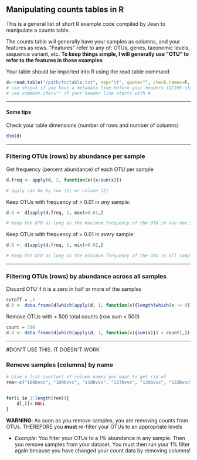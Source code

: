 ## Manipulating counts tables in R

This is a general list of short R example code compiled by Jean to manipulate a counts table.

The counts table will generally have your samples as columns, and your features as rows. "Features" refer to any of: OTUs, genes, taxonomic levels, sequence variant, etc. **To keep things simple, I will generally use "OTU" to refer to the features in these examples**

Your table should be imported into R using the read.table command

````r
d<-read.table("/path/to/table.txt", sep="\t", quote="", check.names=F, header=T, row.names=1)
# use skip=1 if you have a metadata line before your headers (QIIME-style OTU table)
# use comment.char="" if your header line starts with #
````
---
#### Some tips
Check your table dimensions (number of rows and number of columns)

````r
dim(d)
````
---

### Filtering OTUs (rows) by abundance per sample

Get frequency (percent abundance) of each OTU per sample
````r
d.freq <- apply(d, 2, function(x){x/sum(x)})

# apply can be by row (1) or column (2)
````

Keep OTUs with frequency of > 0.01 in *any* sample:

````r
d.0 <- d[apply(d.freq, 1, max)>0.01,]

# Keep the OTU as long as the maximum frequency of the OTU in any one sample is greater than the cutoff
````

Keep OTUs with frequency of > 0.01 in *every* sample:
````r
d.0 <- d[apply(d.freq, 1, min)>0.01,]

# Keep the OTU as long as the minimum frequency of the OTU in all samples is greater than the cutoff
````
---
### Filtering OTUs (rows) by abundance across all samples

Discard OTU if it is a zero in half or more of the samples
````r
cutoff = .5
d.0 <- data.frame(d[which(apply(d, 1, function(x){length(which(x != 0))/length(x)}) > cutoff),])
````
Remove OTUs with < 500 total counts (row sum < 500)
````r
count = 500
d.0 <- data.frame(d[which(apply(d, 1, function(x){sum(x)}) > count),])
````
---
#DON'T USE THIS. IT DOESN'T WORK
### Remove samples (columns) by name

````r
# Give a list (vector) of column names you want to get rid of
rem<-c("100bvvc", "109bvvc", "110bvvc", "127bvvc", "128bvvc", "133bvvc", "134bvvc", "147bvvc", "148bvvc", "151bvvc", "152bvvc", "161bvvc", "162bvvc", "177bvvc", "178bvvc", "179bvvc", "180bvvc", "83bvvc", "84bvvc", "87bvvc", "88bvvc", "91bvvc", "92bvvc", "97bvvc", "98bvvc", "99bvvc")


for(i in 1:length(rem)){
	d[,i]<-NULL
}

````

**WARNING**: As soon as you remove samples, you are removing counts from OTUs. THEREFORE you **must** re-filter your OTUs to an appropriate levels

* *Example*: You filter your OTUs to a 1% abundance in any sample. Then you remove samples from your dataset. You must then run your 1% filter again because you have changed your count data by removing columns!
